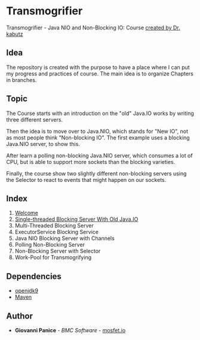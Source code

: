 # Transmogrifier

Transmogrifier - Java NIO and Non-Blocking IO: Course [created by Dr. kabutz](https://javaspecialists.teachable.com/p/java-nio-and-non-blocking-io-with-the-transmogrifier-and-design-patterns)

## Idea

The repository is created with the purpose to have a place where I can put my progress and practices of course. The main idea is to organize Chapters in branches.

## Topic

The Course starts with an introduction on the "old" Java.IO works by writing three different servers.

Then the idea is to move over to Java.NIO, which stands for "New IO", not as most people think "Non-blocking IO". The first example uses a blocking Java.NIO server, to show this.

After learn a polling non-blocking Java.NIO server, which consumes a lot of CPU, but is able to support more sockets than the blocking varieties.

Finally, the course show two slightly different non-blocking servers using the Selector to react to events that might happen on our sockets. 

## Index

1. [Welcome](https://github.com/kmos/transmogrifier.git)
2. [Single-threaded Blocking Server With Old Java.IO](https://github.com/kmos/transmogrifier/tree/single_threaded_blocking_server)
3. Multi-Threaded Blocking Server
4. ExecutorService Blocking Service
5. Java NIO Blocking Server with Channels
6. Polling Non-Blocking Server
7. Non-Blocking Server with Selector
8. Work-Pool for Transmogrifying

## Dependencies

* [openjdk9](https://openjdk.java.net/projects/jdk9/)
* [Maven](https://maven.apache.org/)

## Author

* **Giovanni Panice** - *BMC Software* - [mosfet.io](https://mosfet.io)


